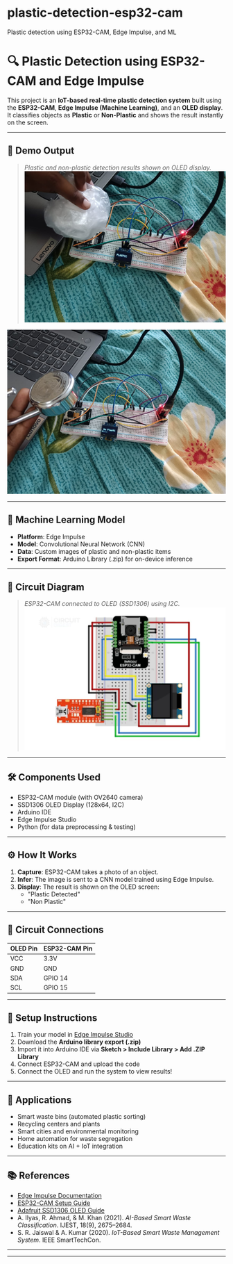 # plastic-detection-esp32-cam
Plastic detection using ESP32-CAM, Edge Impulse, and ML
# 🔍 Plastic Detection using ESP32-CAM and Edge Impulse

This project is an **IoT-based real-time plastic detection system** built using the **ESP32-CAM**, **Edge Impulse (Machine Learning)**, and an **OLED display**. It classifies objects as **Plastic** or **Non-Plastic** and shows the result instantly on the screen.

---

## 📸 Demo Output

> *Plastic and non-plastic detection results shown on OLED display.*
![Plastic Detected](plastic_detected.jpg)


![Non-Plastic Detected](non_plastic_detected.jpg)


---

## 🧠 Machine Learning Model

- **Platform**: Edge Impulse
- **Model**: Convolutional Neural Network (CNN)
- **Data**: Custom images of plastic and non-plastic items
- **Export Format**: Arduino Library (.zip) for on-device inference

---

## 🔌 Circuit Diagram



> *ESP32-CAM connected to OLED (SSD1306) using I2C.*
![Circuit Diagram](circuit_diagram.jpg)

---

## 🛠️ Components Used

- ESP32-CAM module (with OV2640 camera)
- SSD1306 OLED Display (128x64, I2C)
- Arduino IDE
- Edge Impulse Studio
- Python (for data preprocessing & testing)

---

## ⚙️ How It Works

1. **Capture**: ESP32-CAM takes a photo of an object.
2. **Infer**: The image is sent to a CNN model trained using Edge Impulse.
3. **Display**: The result is shown on the OLED screen:  
   - "Plastic Detected"  
   - "Non Plastic"

---


## 🔧 Circuit Connections

| OLED Pin | ESP32-CAM Pin |
|----------|---------------|
| VCC      | 3.3V          |
| GND      | GND           |
| SDA      | GPIO 14       |
| SCL      | GPIO 15       |

---

## 🚀 Setup Instructions

1. Train your model in [Edge Impulse Studio](https://studio.edgeimpulse.com/)
2. Download the **Arduino library export (.zip)**
3. Import it into Arduino IDE via **Sketch > Include Library > Add .ZIP Library**
4. Connect ESP32-CAM and upload the code
5. Connect the OLED and run the system to view results!

---

## 🌱 Applications

- Smart waste bins (automated plastic sorting)
- Recycling centers and plants
- Smart cities and environmental monitoring
- Home automation for waste segregation
- Education kits on AI + IoT integration

---

## 📚 References

- [Edge Impulse Documentation](https://docs.edgeimpulse.com)
- [ESP32-CAM Setup Guide](https://github.com/espressif/arduino-esp32)
- [Adafruit SSD1306 OLED Guide](https://learn.adafruit.com/monochrome-oled-breakouts)
- A. Ilyas, R. Ahmad, & M. Khan (2021). *AI-Based Smart Waste Classification*. IJEST, 18(9), 2675–2684.
- S. R. Jaiswal & A. Kumar (2020). *IoT-Based Smart Waste Management System*. IEEE SmartTechCon.

---





---
  



